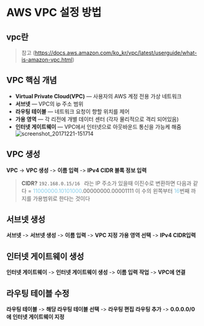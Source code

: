 # AWS VPC 설정 방법

## vpc란

> 참고 (https://docs.aws.amazon.com/ko_kr/vpc/latest/userguide/what-is-amazon-vpc.html)


## VPC 핵심 개념

- **Virtual Private Cloud(VPC)** — 사용자의 AWS 계정 전용 가상 네트워크
- **서브넷** — VPC의 ip 주소 범위
- **라우팅 테이블** — 네트워크 요청이 향할 위치를 제어
- **가용 영역** — 각 리전에 개별 데이터 센터 (각자 물리적으로 격리 되어있음)
- **인터넷 게이트웨이** — VPC에서 인터넷으로 아웃바운드 통신을 가능케 해줌
![screenshot_20171221-151714](https://miro.medium.com/max/1000/1*C_j93s0KB4JwfLgck5YFug.png)

## VPC 생성

**VPC** -> **VPC 생성** -> **이름 입력** -> **IPv4 CIDR 블록 정보 입력**
> **CIDR?**
> `192.168.0.15/16 ` 라는 IP 주소가 있을때
> 이진수로 변환하면 다음과 같다
>  = <span style="color:skyblue">11000000.10101000</span>.00000000.00001111
> 이 수의 왼쪽부터 <span style="color:skyblue">16</span>번째 까지를 가용범위로 한다는 것이다

## 서브넷 생성

**서브넷** -> **서브넷 생성** -> **이름 입력** -> **VPC 지정**
**가용 영역 선택** -> **IPv4 CIDR입력**

## 인터넷 게이트웨이 생성

**인터넷 게이트웨이** -> **인터넷 게이트웨이 생성** -> **이름 입력**
**작업** -> **VPC에 연결**

## 라우팅 테이블 수정

**라우팅 테이블** -> **해당 라우팅 테이블 선택** -> **라우팅 편집**
**라우팅 추가** -> **0.0.0.0/0에 인터넷 게이트웨이 지정**
